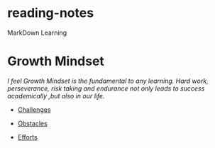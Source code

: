 # reading-notes

MarkDown Learning

# Growth Mindset

*I feel Growth Mindset is the fundamental to any learning.
 Hard work, perseverance, risk taking and endurance not only
 leads to success academically ,but also in our life.*
 
 - [Challenges](/Challenges.md)
 
 - [Obstacles](/Obstacles.md)
 
 - [Efforts](/Efforts.md)
 
 
